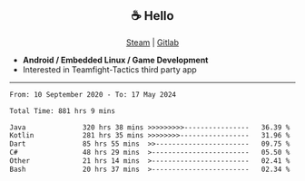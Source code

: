 <h2 align="center"> ☕ Hello </h2>

<p align="center">
  <a href="https://steamcommunity.com/id/Niforances/">Steam</a> |
  <a href="https://gitlab.com/niforances">Gitlab</a>
</p>

 - **Android / Embedded Linux / Game Development**
 - Interested in Teamfight-Tactics third party app

------

<!--START_SECTION:waka-->

```txt
From: 10 September 2020 - To: 17 May 2024

Total Time: 881 hrs 9 mins

Java              320 hrs 38 mins >>>>>>>>>----------------   36.39 %
Kotlin            281 hrs 35 mins >>>>>>>>-----------------   31.96 %
Dart              85 hrs 55 mins  >>-----------------------   09.75 %
C#                48 hrs 29 mins  >------------------------   05.50 %
Other             21 hrs 14 mins  >------------------------   02.41 %
Bash              20 hrs 37 mins  >------------------------   02.34 %
```

<!--END_SECTION:waka-->
